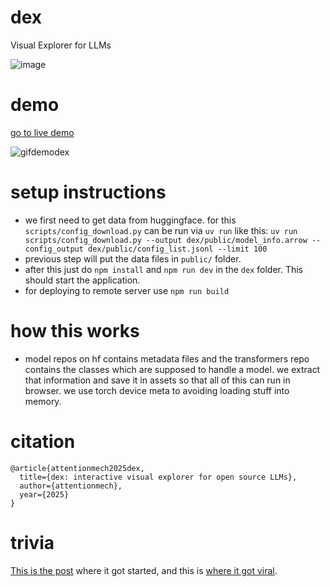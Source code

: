 # dex

Visual Explorer for LLMs

![image](https://github.com/user-attachments/assets/ca5d0aa8-4b04-4045-ac7a-5faf27fb4af1)


# demo

<a href="https://getlosh.xyz/dex">go to live demo</a>

![gifdemodex](https://github.com/user-attachments/assets/89098710-7d42-442b-a306-8835ff8a88a2)



# setup instructions

- we first need to get data from huggingface. for this `scripts/config_download.py` can be run via `uv run` like this: `uv run scripts/config_download.py --output dex/public/model_info.arrow --config_output dex/public/config_list.jsonl --limit 100`
- previous step will put the data files in `public/` folder.
- after this just do `npm install` and `npm run dev` in the `dex` folder. This should start the application.
- for deploying to remote server use `npm run build`

# how this works

- model repos on hf contains metadata files and the transformers repo contains the classes which are supposed to handle a model. we extract that information and save it in assets so that all of this can run in browser. we use torch device meta to avoiding loading stuff into memory.


# citation

```
@article{attentionmech2025dex,
  title={dex: interactive visual explorer for open source LLMs},
  author={attentionmech},
  year={2025}
}
```

# trivia

[This is the post](https://x.com/attentionmech/status/1907967237744468220) where it got started, and this is [where it got viral](https://x.com/attentionmech/status/1908677321688506469).
